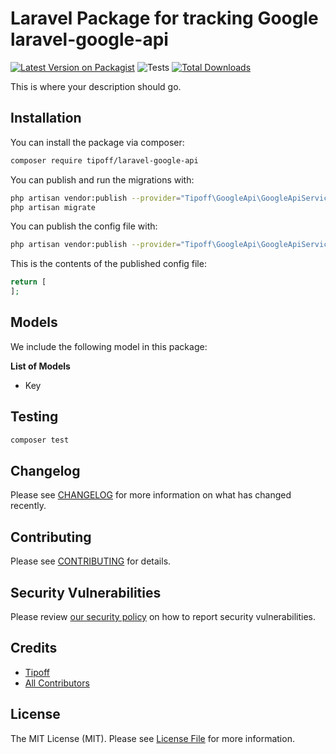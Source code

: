 # Laravel Package for tracking Google laravel-google-api

[![Latest Version on Packagist](https://img.shields.io/packagist/v/tipoff/laravel-google-api.svg?style=flat-square)](https://packagist.org/packages/tipoff/laravel-google-api)
![Tests](https://github.com/tipoff/laravel-google-api/workflows/Tests/badge.svg)
[![Total Downloads](https://img.shields.io/packagist/dt/tipoff/laravel-google-api.svg?style=flat-square)](https://packagist.org/packages/tipoff/laravel-google-api)

This is where your description should go.

## Installation

You can install the package via composer:

```bash
composer require tipoff/laravel-google-api
```

You can publish and run the migrations with:

```bash
php artisan vendor:publish --provider="Tipoff\GoogleApi\GoogleApiServiceProvider" --tag="laravel-google-api-migrations"
php artisan migrate
```

You can publish the config file with:
```bash
php artisan vendor:publish --provider="Tipoff\GoogleApi\GoogleApiServiceProvider" --tag="laravel-google-api-config"
```

This is the contents of the published config file:

```php
return [
];
```

## Models

We include the following model in this package:

**List of Models**

- Key

## Testing

```bash
composer test
```

## Changelog

Please see [CHANGELOG](CHANGELOG.md) for more information on what has changed recently.

## Contributing

Please see [CONTRIBUTING](.github/CONTRIBUTING.md) for details.

## Security Vulnerabilities

Please review [our security policy](../../security/policy) on how to report security vulnerabilities.

## Credits

- [Tipoff](https://github.com/tipoff)
- [All Contributors](../../contributors)

## License

The MIT License (MIT). Please see [License File](LICENSE.md) for more information.
